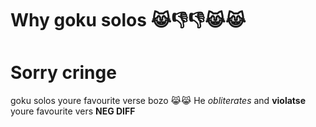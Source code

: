 # Why goku solos 😹👎👎😹😹
# Sorry cringe

goku solos youre favourite verse bozo 😹😹
He *obliterates* and **violatse** youre favourite vers **NEG DIFF**
